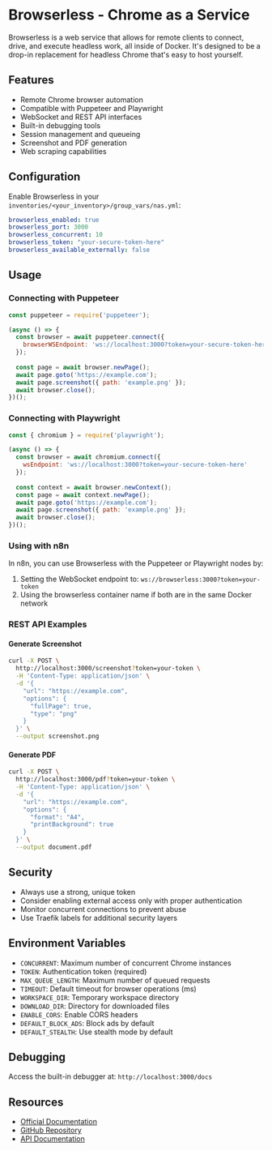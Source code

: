 # Browserless - Chrome as a Service

Browserless is a web service that allows for remote clients to connect, drive, and execute headless work, all inside of Docker. It's designed to be a drop-in replacement for headless Chrome that's easy to host yourself.

## Features

- Remote Chrome browser automation
- Compatible with Puppeteer and Playwright
- WebSocket and REST API interfaces
- Built-in debugging tools
- Session management and queueing
- Screenshot and PDF generation
- Web scraping capabilities

## Configuration

Enable Browserless in your `inventories/<your_inventory>/group_vars/nas.yml`:

```yaml
browserless_enabled: true
browserless_port: 3000
browserless_concurrent: 10
browserless_token: "your-secure-token-here"
browserless_available_externally: false
```

## Usage

### Connecting with Puppeteer

```javascript
const puppeteer = require('puppeteer');

(async () => {
  const browser = await puppeteer.connect({
    browserWSEndpoint: 'ws://localhost:3000?token=your-secure-token-here'
  });
  
  const page = await browser.newPage();
  await page.goto('https://example.com');
  await page.screenshot({ path: 'example.png' });
  await browser.close();
})();
```

### Connecting with Playwright

```javascript
const { chromium } = require('playwright');

(async () => {
  const browser = await chromium.connect({
    wsEndpoint: 'ws://localhost:3000?token=your-secure-token-here'
  });
  
  const context = await browser.newContext();
  const page = await context.newPage();
  await page.goto('https://example.com');
  await page.screenshot({ path: 'example.png' });
  await browser.close();
})();
```

### Using with n8n

In n8n, you can use Browserless with the Puppeteer or Playwright nodes by:

1. Setting the WebSocket endpoint to: `ws://browserless:3000?token=your-token`
2. Using the browserless container name if both are in the same Docker network

### REST API Examples

#### Generate Screenshot
```bash
curl -X POST \
  http://localhost:3000/screenshot?token=your-token \
  -H 'Content-Type: application/json' \
  -d '{
    "url": "https://example.com",
    "options": {
      "fullPage": true,
      "type": "png"
    }
  }' \
  --output screenshot.png
```

#### Generate PDF
```bash
curl -X POST \
  http://localhost:3000/pdf?token=your-token \
  -H 'Content-Type: application/json' \
  -d '{
    "url": "https://example.com",
    "options": {
      "format": "A4",
      "printBackground": true
    }
  }' \
  --output document.pdf
```

## Security

- Always use a strong, unique token
- Consider enabling external access only with proper authentication
- Monitor concurrent connections to prevent abuse
- Use Traefik labels for additional security layers

## Environment Variables

- `CONCURRENT`: Maximum number of concurrent Chrome instances
- `TOKEN`: Authentication token (required)
- `MAX_QUEUE_LENGTH`: Maximum number of queued requests
- `TIMEOUT`: Default timeout for browser operations (ms)
- `WORKSPACE_DIR`: Temporary workspace directory
- `DOWNLOAD_DIR`: Directory for downloaded files
- `ENABLE_CORS`: Enable CORS headers
- `DEFAULT_BLOCK_ADS`: Block ads by default
- `DEFAULT_STEALTH`: Use stealth mode by default

## Debugging

Access the built-in debugger at: `http://localhost:3000/docs`

## Resources

- [Official Documentation](https://docs.browserless.io)
- [GitHub Repository](https://github.com/browserless/chrome)
- [API Documentation](https://docs.browserless.io/docs/apis)